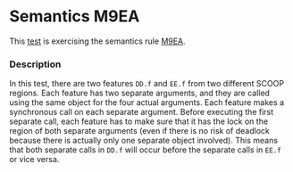 # Semantics M9EA

This [test](.) is exercising the semantics rule [M9EA](../Readme.md).

### Description

In this test, there are two features `DD.f` and `EE.f` from two different SCOOP regions. Each feature has two separate arguments, and they are called using the same object for the four actual arguments. Each feature makes a synchronous call on each separate argument. Before executing the first separate call, each feature has to make sure that it has the lock on the region of both separate arguments (even if there is no risk of deadlock because there is actually only one separate object involved). This means that both separate calls in `DD.f` will occur before the separate calls in `EE.f` or vice versa.
